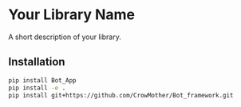 # Your Library Name

A short description of your library.

## Installation

```bash
pip install Bot_App
pip install -e .
pip install git+https://github.com/CrowMother/Bot_framework.git
